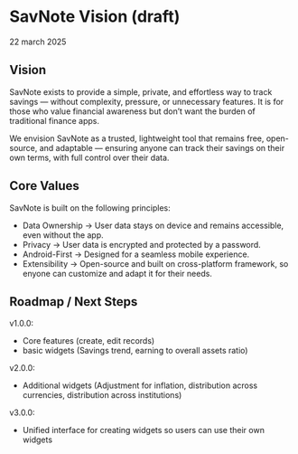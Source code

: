# SavNote Vision (draft)
22 march 2025

## Vision
SavNote exists to provide a simple, private, and effortless way to track savings — without complexity, pressure, or unnecessary features. It is for those who value financial awareness but don’t want the burden of traditional finance apps.

We envision SavNote as a trusted, lightweight tool that remains free, open-source, and adaptable — ensuring anyone can track their savings on their own terms, with full control over their data.

## Core Values
SavNote is built on the following principles:

- Data Ownership → User data stays on device and remains accessible, even without the app.
- Privacy → User data is encrypted and protected by a password.
- Android-First → Designed for a seamless mobile experience.
- Extensibility → Open-source and built on cross-platform framework, so enyone can customize and adapt it for their needs.


## Roadmap / Next Steps
v1.0.0: 
- Core features (create, edit records)
- basic widgets (Savings trend, earning to overall assets ratio)

v2.0.0: 
- Additional widgets (Adjustment for inflation, distribution across currencies, distribution across institutions)

v3.0.0:
- Unified interface for creating widgets so users can use their own widgets